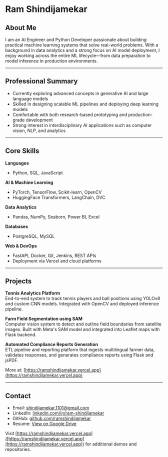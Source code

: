 # Ram Shindijamekar

## About Me

I am an AI Engineer and Python Developer passionate about building practical machine learning systems that solve real-world problems. With a background in data analytics and a strong focus on AI model deployment, I enjoy working across the entire ML lifecycle—from data preparation to model inference in production environments.

---

## Professional Summary

- Currently exploring advanced concepts in generative AI and large language models
- Skilled in designing scalable ML pipelines and deploying deep learning models
- Comfortable with both research-based prototyping and production-grade development
- Strong interest in interdisciplinary AI applications such as computer vision, NLP, and analytics

---

## Core Skills

**Languages**
- Python, SQL, JavaScript

**AI & Machine Learning**
- PyTorch, TensorFlow, Scikit-learn, OpenCV
- HuggingFace Transformers, LangChain, DVC

**Data Analytics**
- Pandas, NumPy, Seaborn, Power BI, Excel

**Databases**
- PostgreSQL, MySQL

**Web & DevOps**
- FastAPI, Docker, Git, Jenkins, REST APIs
- Deployment via Vercel and cloud platforms

---

## Projects

**Tennis Analytics Platform**  
End-to-end system to track tennis players and ball positions using YOLOv8 and custom CNN models. Integrated with OpenCV and deployed inference pipeline.

**Farm Field Segmentation using SAM**  
Computer vision system to detect and outline field boundaries from satellite images. Built with Meta's SAM model and integrated into Leaflet maps with Flask backend.

**Automated Compliance Reports Generation**  
ETL pipeline and reporting platform that ingests multilingual farmer data, validates responses, and generates compliance reports using Flask and jsPDF.

More at: [https://ramshindijamekar.vercel.app](https://ramshindijamekar.vercel.app)

---

## Contact

- Email: shindijamekar.1101@gmail.com
- LinkedIn: [linkedin.com/in/ram-shindijamekar](https://linkedin.com/in/ram-shindijamekar)
- GitHub: [github.com/ramshindijamekar](https://github.com/ramshindijamekar)
- Resume: [View on Google Drive](https://drive.google.com/file/d/1j70MKUkLseznntIsLiFpa1737dUEHpjn/view?usp=sharing)
  



Visit [https://ramshindijamekar.vercel.app]([https://ramshindijamekar.vercel.app](https://ramshindijamekar.vercel.app)) for additional demos and repositories.
